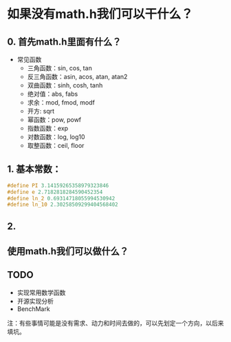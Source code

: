 # 如果没有math.h我们可以干什么？

## 0. 首先math.h里面有什么？
- 常见函数
    - 三角函数：sin, cos, tan
    - 反三角函数：asin, acos, atan, atan2
    - 双曲函数：sinh, cosh, tanh
    - 绝对值：abs, fabs
    - 求余：mod, fmod, modf
    - 开方: sqrt
    - 幂函数：pow, powf
    - 指数函数：exp
    - 对数函数：log, log10
    - 取整函数：ceil, floor

## 1. 基本常数：
```C++
#define PI 3.14159265358979323846
#define e 2.7182818284590452354
#define ln_2 0.69314718055994530942
#define ln_10 2.30258509299404568402
```
## 2. 

## 使用math.h我们可以做什么？


## TODO
- 实现常用数学函数
- 开源实现分析
- BenchMark

注：有些事情可能是没有需求、动力和时间去做的，可以先划定一个方向，以后来填坑。


